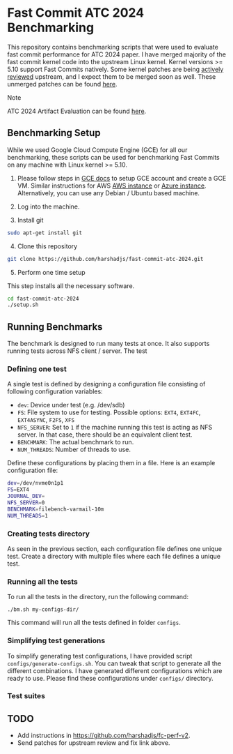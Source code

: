 # Fast Commit ATC 2024 Benchmarking

This repository contains benchmarking scripts that were used to evaluate fast commit
performance for ATC 2024 paper. I have merged majority of the fast commit kernel code into
the upstream Linux kernel. Kernel versions >= 5.10 support Fast Commits natively. Some
kernel patches are being [actively reviewed](https://patchwork.ozlabs.org/project/linux-ext4/list/?series=407368) upstream, and I expect them to be merged
soon as well. These unmerged patches can be found
[here](https://github.com/harshadjs/fc-perf-v2).

> [!NOTE]
> ATC 2024 Artifact Evaluation can be found [here](https://github.com/harshadjs/fast-commit-atc-2024/blob/main/docs/artifact_eval.md).

## Benchmarking Setup

While we used Google Cloud Compute Engine (GCE) for all our benchmarking, these scripts can
be used for benchmarking Fast Commits on any machine with Linux kernel >= 5.10.

1. Please follow steps in [GCE
   docs](https://cloud.google.com/compute/docs/instances/create-start-instance) to setup GCE
   account and create a GCE VM. Similar instructions for AWS [AWS
   instance](https://docs.aws.amazon.com/AWSEC2/latest/UserGuide/EC2_GetStarted.html) or
   [Azure
   instance](https://learn.microsoft.com/en-us/azure/virtual-machines/linux/quick-create-portal?tabs=ubuntu). Alternatively,
   you can use any Debian / Ubuntu based machine.
   
2. Log into the machine.

3. Install git

```sh
sudo apt-get install git
```

4. Clone this repository

```sh
git clone https://github.com/harshadjs/fast-commit-atc-2024.git
```

5. Perform one time setup

This step installs all the necessary software.

```sh
cd fast-commit-atc-2024
./setup.sh
```

## Running Benchmarks

The benchmark is designed to run many tests at once. It also supports running tests across
NFS client / server. The test

### Defining one test

A single test is defined by designing a configuration file consisting of following
configuration variables:
- `dev`: Device under test (e.g. /dev/sdb)
- `FS`:	File system to use for testing. Possible options: `EXT4`, `EXT4FC`, `EXT4ASYNC`,
  `F2FS`, `XFS`
- `NFS_SERVER`: Set to `1` if the machine running this test is acting as NFS server. In that
  case, there should be an equivalent client test.
- `BENCHMARK`: The actual benchmark to run.
- `NUM_THREADS`: Number of threads to use.

Define these configurations by placing them in a file. Here is an example configuration
file:

```sh
dev=/dev/nvme0n1p1
FS=EXT4
JOURNAL_DEV=
NFS_SERVER=0
BENCHMARK=filebench-varmail-10m
NUM_THREADS=1
```

### Creating tests directory

As seen in the previous section, each configuration file defines one unique test. Create a
directory with multiple files where each file defines a unique test.

### Running all the tests

To run all the tests in the directory, run the following command:

```
./bm.sh my-configs-dir/
```

This command will run all the tests defined in folder `configs`.

### Simplifying test generations

To simplify generating test configurations, I have provided script
`configs/generate-configs.sh`. You can tweak that script to generate all the different
combinations. I have generated different configurations which are ready to use. Please find
these configurations under `configs/` directory.

### Test suites

## TODO
- Add instructions in https://github.com/harshadjs/fc-perf-v2.
- Send patches for upstream review and fix link above.
